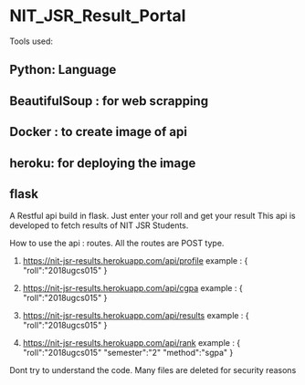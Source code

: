 # NIT_JSR_Result_Portal
Tools used:
## Python: Language
## BeautifulSoup : for web scrapping
## Docker : to create image of api
## heroku: for deploying the image
## flask 

A Restful api build in flask. Just enter your roll and get your result
This api is developed to fetch results of NIT JSR Students.

How to use the api :
routes.
All the routes are POST type.

1) https://nit-jsr-results.herokuapp.com/api/profile 
   example :
   {
      "roll":"2018ugcs015"
   }
   
2) https://nit-jsr-results.herokuapp.com/api/cgpa 
   example :
   {
      "roll":"2018ugcs015"
   }
   
3)  https://nit-jsr-results.herokuapp.com/api/results
   example :
   {
      "roll":"2018ugcs015"
   } 

4)  https://nit-jsr-results.herokuapp.com/api/rank
   example :
   {
      "roll":"2018ugcs015"
      "semester":"2"
      "method":"sgpa"
   }     
   
   
   Dont try to understand the code. Many files are deleted for security reasons
